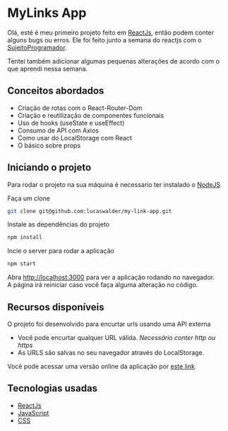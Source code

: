 # MyLinks App

Olá, esté é meu primeiro projeto feito em [ReactJs](https://pt-br.reactjs.org/), então podem conter alguns bugs ou erros.
Ele foi feito junto a semana do reactjs com o [SujeitoProgramador](https://github.com/sujeitoprogramador).

Tentei também adicionar algumas pequenas alterações de acordo com o que aprendi nessa semana.

## Conceitos abordados

* Criação de rotas com o React-Router-Dom
* Criação e reutilização de componentes funcionais
* Uso de hooks (useState e useEffect)
* Consumo de API com Axios
* Como usar do LocalStorage com React
* O básico sobre props 

## Iniciando o projeto

Para rodar o projeto na sua máquina é necessario ter instalado o [NodeJS](https://nodejs.org)

Faça um clone

```bash
git clone git@github.com:lucaswalder/my-link-app.git
```

Instale as dependências do projeto

```bash
npm install
```

Incie o server para rodar a aplicação

```bash
npm start
```

Abra [http://localhost:3000](http://localhost:3000) para ver a aplicação rodando no navegador.<br>
A página irá reiniciar caso você faça alguma alteração no código.


## Recursos disponíveis

O projeto foi desenvolvido para encurtar urls usando uma API externa

- Você pode encurtar qualquer URL válida. *Necessário conter http ou https*
- As URLS são salvas no seu navegador através do LocalStorage.

Você pode acessar uma versão online da aplicação por [este link](https://mylinks.lucaswalder.dev)


## Tecnologias usadas

- [ReactJs](https://reactjs.org)
- [JavaScript](https://developer.mozilla.org/pt-BR/docs/Web/JavaScript)
- [CSS](https://developer.mozilla.org/pt-BR/docs/Web/CSS)